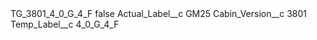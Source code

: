 <?xml version="1.0" encoding="UTF-8"?>
<CustomMetadata xmlns="http://soap.sforce.com/2006/04/metadata" xmlns:xsi="http://www.w3.org/2001/XMLSchema-instance" xmlns:xsd="http://www.w3.org/2001/XMLSchema">
    <label>TG_3801_4_0_G_4_F</label>
    <protected>false</protected>
    <values>
        <field>Actual_Label__c</field>
        <value xsi:type="xsd:string">GM25</value>
    </values>
    <values>
        <field>Cabin_Version__c</field>
        <value xsi:type="xsd:string">3801</value>
    </values>
    <values>
        <field>Temp_Label__c</field>
        <value xsi:type="xsd:string">4_0_G_4_F</value>
    </values>
</CustomMetadata>
